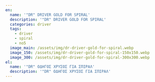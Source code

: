 ```yaml
---
en:
  name: '"DR" DRIVER GOLD FOR SPIRAL'
  description: '"DR" DRIVER GOLD FOR SPIRAL'
  categories: driver
  tags:
    - driver
    - spiral
    - no5
  image_main: /assets/img/dr-driver-gold-for-spiral.webp
  image_150: /assets/img/dr-driver-gold-for-spiral-150x150.webp
  image_300: /assets/img/dr-driver-gold-for-spiral-300x300.webp
el:
  name: '"DR" ΟΔΗΓΟΣ ΧΡΥΣΟΣ ΓΙΑ ΣΠΙΡΑΛ'
  description: '"DR" ΟΔΗΓΟΣ ΧΡΥΣΟΣ ΓΙΑ ΣΠΙΡΑΛ'
---
```

